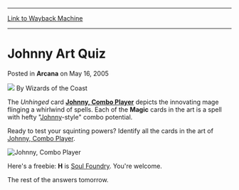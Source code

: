 
---
[Link to Wayback Machine](https://web.archive.org/web/20211019174434/https://magic.wizards.com/en/articles/archive/arcana/johnny-art-quiz-2005-05-16)

[_metadata_:author]:- "Wizards of the Coast"
[_metadata_:description]:- "The Unhinged card Johnny, Combo Player depicts the innovating mage flinging a whirlwind of spells. Each of the Magic cards in the art is a spell with hefty `Johnny-style` combo potential.Ready to test your squinting powers? Identify all the cards in the art of Johnny, Combo Player.Here's a freebie: H is Soul Foundry. You're welcome.The rest of the answers tomorrow."
[_metadata_:generator]:- "Drupal 7 (http://drupal.org)"
[_metadata_:node]:- "608661"
[_metadata_:publish_date]:- "2005-05-16"
[_metadata_:source]:- "div-main-content"
[_metadata_:title]:- "Johnny Art Quiz"
[_metadata_:wayback_capture_timestamp]:- "2021-10-19 17:44:34"
[_metadata_:wayback_raw_url]:- "https://web.archive.org/web/20211019174434id_/https://magic.wizards.com/en/articles/archive/arcana/johnny-art-quiz-2005-05-16"
[_metadata_:wayback_url]:- "https://magic.wizards.com/en/articles/archive/arcana/johnny-art-quiz-2005-05-16"
---


Johnny Art Quiz
===============



 Posted in **Arcana**
 on May 16, 2005 






![](https://media.magic.wizards.com/styles/auth_small/public/images/person/wizards_author.jpg)
By Wizards of the Coast











The *Unhinged* card **[Johnny, Combo Player](https://gatherer.wizards.com/Pages/Card/Details.aspx?name=Johnny%2C+Combo+Player)** depicts the innovating mage flinging a whirlwind of spells. Each of the **Magic** cards in the art is a spell with hefty "[Johnny](http://archive.wizards.com/Magic/Magazine/Article.aspx?x=mtgcom/daily/mr11)-style" combo potential.

Ready to test your squinting powers? Identify all the cards in the art of [Johnny, Combo Player](https://gatherer.wizards.com/Pages/Card/Details.aspx?name=Johnny%2C+Combo+Player).

![Johnny, Combo Player](https://media.magic.wizards.com/image_legacy_migration/magic/images/mtgcom/arcana300/JohnnyComboPlayer.jpg)

Here's a freebie: **H** is [Soul Foundry](https://gatherer.wizards.com/Pages/Card/Details.aspx?name=Soul+Foundry). You're welcome.

The rest of the answers tomorrow.







